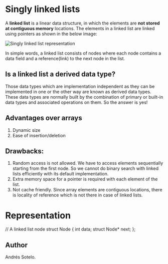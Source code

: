 # Singly linked lists

A **linked list** is a linear data structure, in which the elements are **not stored at contiguous memory** locations. The elements in a linked list are linked using pointers as shown in the below image:

![Singly linked list representation](https://media.geeksforgeeks.org/wp-content/cdn-uploads/gq/2013/03/Linkedlist.png)

In simple words, a linked list consists of nodes where each node contains a data field and a reference(link) to the next node in the list.

## Is a linked list a derived data type?
Those data types which are implementation independent as they can be implemented in one or the other way are known as derived data types. These data types are normally built by the combination of primary or built-in data types and associated operations on them. So the answer is yes!

## Advantages over arrays

1. Dynamic size
2. Ease of insertion/deletion

## Drawbacks:

1. Random access is not allowed. We have to access elements sequentially starting from the first node. So we cannot do binary search with linked lists efficiently with its default implementation.
2. Extra memory space for a pointer is required with each element of the list.
3. Not cache friendly. Since array elements are contiguous locations, there is locality of reference which is not there in case of linked lists.

# Representation

// A linked list node
   struct Node
   {
      int data;
      struct Node* next;
   };

## Author
Andrés Sotelo.